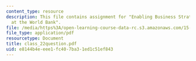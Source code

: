 ```yaml
---
content_type: resource
description: This file contains assignment for "Enabling Business Strategy with IT
  at the World Bank".
file: /media/https%3A/open-learning-course-data-rc.s3.amazonaws.com/15-568a-practical-information-technology-management-spring-2005/e8144b4eeee1fc407ba31ed1c51ef843_class_22question.pdf
file_type: application/pdf
resourcetype: Document
title: class_22question.pdf
uid: e8144b4e-eee1-fc40-7ba3-1ed1c51ef843
---
```

